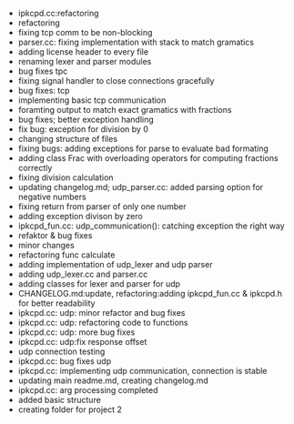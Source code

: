 - ipkcpd.cc:refactoring
- refactoring
- fixing tcp comm to be non-blocking
- parser.cc: fixing implementation with stack to match gramatics
- adding license header to every file
- renaming lexer and parser modules
- bug fixes tpc
- fixing signal handler to close connections gracefully
- bug fixes: tcp
- implementing basic tcp communication
- foramting output to match exact gramatics with fractions
- bug fixes; better exception handling
- fix bug: exception for division by 0
- changing structure of files
- fixing bugs: adding exceptions for parse to evaluate bad formating
- adding class Frac with overloading operators for computing fractions correctly
- fixing division calculation
- updating changelog.md; udp_parser.cc: added parsing option for negative numbers
- fixing return from parser of only one number
- adding exception divison by zero
- ipkcpd_fun.cc: udp_communication(): catching exception the right way
- refaktor & bug fixes
- minor changes
- refactoring func calculate
- adding implementation of udp_lexer and udp parser
- adding udp_lexer.cc and parser.cc
- adding classes for lexer and parser for udp
- CHANGELOG.md:update, refactoring:adding ipkcpd_fun.cc & ipkcpd.h for better readability
- ipkcpd.cc: udp: minor refactor and bug fixes
- ipkcpd.cc: udp: refactoring code to functions
- ipkcpd.cc: udp: more bug fixes
- ipkcpd.cc: udp:fix response offset
- udp connection testing
- ipkcpd.cc: bug fixes udp
- ipkcpd.cc: implementing udp communication, connection is stable
- updating main readme.md, creating changelog.md
- ipkcpd.cc: arg processing completed
- added basic structure
- creating folder for project 2
